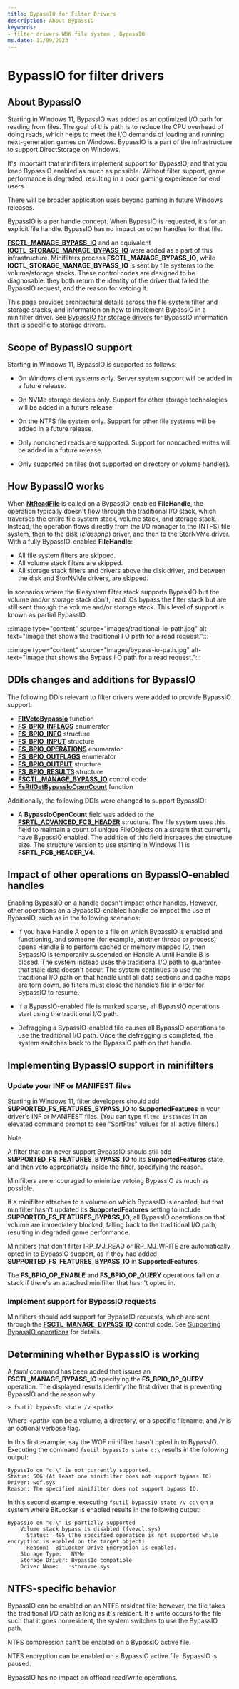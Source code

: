 ```yaml
---
title: BypassIO for Filter Drivers
description: About BypassIO
keywords:
- filter drivers WDK file system , BypassIO
ms.date: 11/09/2023
---
```


# BypassIO for filter drivers

## About BypassIO

Starting in Windows 11, BypassIO was added as an optimized I/O path for reading from files. The goal of this path is to reduce the CPU overhead of doing reads, which helps to meet the I/O demands of loading and running next-generation games on Windows. BypassIO is a part of the infrastructure to support DirectStorage on Windows.  

It's important that minifilters implement support for BypassIO, and that you keep BypassIO enabled as much as possible. Without filter support, game performance is degraded, resulting in a poor gaming experience for end users.

There will be broader application uses beyond gaming in future Windows releases.

BypassIO is a per handle concept. When BypassIO is requested, it's for an explicit file handle. BypassIO has no impact on other handles for that file.

[**FSCTL_MANAGE_BYPASS_IO**](/windows-hardware/drivers/ddi/ntifs/ni-ntifs-fsctl_manage_bypass_io) and an equivalent [**IOCTL_STORAGE_MANAGE_BYPASS_IO**](/windows-hardware/drivers/ddi/ntddstor/ni-ntddstor-ioctl_storage_manage_bypass_io) were added as a part of this infrastructure. Minifilters process **FSCTL_MANAGE_BYPASS_IO**, while **IOCTL_STORAGE_MANAGE_BYPASS_IO** is sent by file systems to the volume/storage stacks. These control codes are designed to be diagnosable: they both return the identity of the driver that failed the BypassIO request, and the reason for vetoing it.

This page provides architectural details across the file system filter and storage stacks, and information on how to implement BypassIO in a minifilter driver. See [BypassIO for storage drivers](../storage/bypassio.md) for BypassIO information that is specific to storage drivers.

## Scope of BypassIO support

Starting in Windows 11, BypassIO is supported as follows:

* On Windows client systems only. Server system support will be added in a future release.

* On NVMe storage devices only. Support for other storage technologies will be added in a future release.

* On the NTFS file system only. Support for other file systems will be added in a future release.

* Only noncached reads are supported. Support for noncached writes will be added in a future release.

* Only supported on files (not supported on directory or volume handles).

## How BypassIO works

When [**NtReadFile**](/windows-hardware/drivers/ddi/ntifs/nf-ntifs-ntreadfile) is called on a BypassIO-enabled **FileHandle**, the operation typically doesn't flow through the traditional I/O stack, which traverses the entire file system stack, volume stack, and storage stack. Instead, the operation flows directly from the I/O manager to the (NTFS) file system, then to the disk (*classpnp*) driver, and then to the StorNVMe driver. With a fully BypassIO-enabled **FileHandle**:

* All file system filters are skipped.
* All volume stack filters are skipped.
* All storage stack filters and drivers above the disk driver, and between the disk and StorNVMe drivers, are skipped.

In scenarios where the filesystem filter stack supports BypassIO but the volume and/or storage stack don't, read IOs bypass the filter stack but are still sent through the volume and/or storage stack. This level of support is known as partial BypassIO.

:::image type="content" source="images/traditional-io-path.jpg" alt-text="Image that shows the traditional I O path for a read request.":::

:::image type="content" source="images/bypass-io-path.jpg" alt-text="Image that shows the Bypass I O path for a read request.":::

## DDIs changes and additions for BypassIO

The following DDIs relevant to filter drivers were added to provide BypassIO support:

* [**FltVetoBypassIo**](/windows-hardware/drivers/ddi/fltkernel/nf-fltkernel-fltvetobypassio) function
* [**FS_BPIO_INFLAGS**](/windows-hardware/drivers/ddi/ntifs/ne-ntifs-fs_bpio_inflags) enumerator
* [**FS_BPIO_INFO**](/windows-hardware/drivers/ddi/ntifs/ns-ntifs-fs_bpio_info) structure
* [**FS_BPIO_INPUT**](/windows-hardware/drivers/ddi/ntifs/ns-ntifs-fs_bpio_input) structure
* [**FS_BPIO_OPERATIONS**](/windows-hardware/drivers/ddi/ntifs/ne-ntifs-fs_bpio_operations) enumerator
* [**FS_BPIO_OUTFLAGS**](/windows-hardware/drivers/ddi/ntifs/ne-ntifs-fs_bpio_outflags) enumerator
* [**FS_BPIO_OUTPUT**](/windows-hardware/drivers/ddi/ntifs/ns-ntifs-fs_bpio_output) structure
* [**FS_BPIO_RESULTS**](/windows-hardware/drivers/ddi/ntifs/ns-ntifs-fs_bpio_results) structure
* [**FSCTL_MANAGE_BYPASS_IO**](/windows-hardware/drivers/ddi/ntifs/ni-ntifs-fsctl_manage_bypass_io) control code
* [**FsRtlGetBypassIoOpenCount**](/windows-hardware/drivers/ddi/ntifs/nf-ntifs-fsrtlgetbypassioopencount) function

Additionally, the following DDIs were changed to support BypassIO:

* A **BypassIoOpenCount** field was added to the [**FSRTL_ADVANCED_FCB_HEADER**](/windows-hardware/drivers/ddi/ntifs/ns-ntifs-_fsrtl_advanced_fcb_header) structure. The file system uses this field to maintain a count of unique FileObjects on a stream that currently have BypassIO enabled. The addition of this field increases the structure size. The structure version to use starting in Windows 11 is **FSRTL_FCB_HEADER_V4**.

## Impact of other operations on BypassIO-enabled handles

Enabling BypassIO on a handle doesn't impact other handles. However, other operations on a BypassIO-enabled handle do impact the use of BypassIO, such as in the following scenarios:

* If you have Handle A open to a file on which BypassIO is enabled and functioning, and someone (for example, another thread or process) opens Handle B to perform cached or memory mapped IO, then BypassIO is temporarily suspended on Handle A until Handle B is closed. The system instead uses the traditional I/O path to guarantee that stale data doesn't occur. The system continues to use the traditional I/O path on that handle until all data sections and cache maps are torn down, so filters must close the handle’s file in order for BypassIO to resume.

* If a BypassIO-enabled file is marked sparse, all BypassIO operations start using the traditional I/O path.

* Defragging a BypassIO-enabled file causes all BypassIO operations to use the traditional I/O path. Once the defragging is completed, the system switches back to the BypassIO path on that handle.

## Implementing BypassIO support in minifilters

### Update your INF or MANIFEST files

Starting in Windows 11, filter developers should add **SUPPORTED_FS_FEATURES_BYPASS_IO** to **SupportedFeatures** in your driver's INF or MANIFEST files. (You can type ```fltmc instances``` in an elevated command prompt to see "SprtFtrs" values for all active filters.)

> [!NOTE]
> A filter that can never support BypassIO should still add **SUPPORTED_FS_FEATURES_BYPASS_IO** to its **SupportedFeatures** state, and then veto appropriately inside the filter, specifying the reason.
>
> Minifilters are encouraged to minimize vetoing BypassIO as much as possible.

If a minifilter attaches to a volume on which BypassIO is enabled, but that minifilter hasn't updated its **SupportedFeatures** setting to include **SUPPORTED_FS_FEATURES_BYPASS_IO**, all BypassIO operations on that volume are immediately blocked, falling back to the traditional I/O path, resulting in degraded game performance.

Minifilters that don't filter IRP_MJ_READ or IRP_MJ_WRITE are automatically opted in to BypassIO support, as if they had added **SUPPORTED_FS_FEATURES_BYPASS_IO** in **SupportedFeatures**.

The **FS_BPIO_OP_ENABLE** and **FS_BPIO_OP_QUERY** operations fail on a stack if there's an attached minifilter that hasn't opted in.

### Implement support for BypassIO requests

Minifilters should add support for BypassIO requests, which are sent through the [**FSCTL_MANAGE_BYPASS_IO**](/windows-hardware/drivers/ddi/ntifs/ni-ntifs-fsctl_manage_bypass_io) control code. See [Supporting BypassIO operations](bypassio-operations.md) for details.

## Determining whether BypassIO is working

A *fsutil* command has been added that issues an **FSCTL_MANAGE_BYPASS_IO** specifying the **FS_BPIO_OP_QUERY** operation. The displayed results identify the first driver that is preventing BypassIO and the reason why.

``` Command
> fsutil bypassIo state /v <path>
```

Where *\<path>* can be a volume, a directory, or a specific filename, and */v* is an optional verbose flag.

In this first example, say the WOF minifilter hasn't opted in to BypassIO. Executing the command ```fsutil bypassIo state c:\``` results in the following output:

``` output
BypassIo on "c:\" is not currently supported.
Status: 506 (At least one minifilter does not support bypass IO)
Driver: wof.sys
Reason: The specified minifilter does not support bypass IO.
```

In this second example, executing ```fsutil bypassIO state /v c:\``` on a system where BitLocker is enabled results in the following output:

``` output
BypassIo on "c:\" is partially supported
    Volume stack bypass is disabled (fvevol.sys)
      Status:  495 (The specified operation is not supported while encryption is enabled on the target object)
      Reason:  BitLocker Drive Encryption is enabled.
    Storage Type:   NVMe
    Storage Driver: BypassIo compatible
    Driver Name:    stornvme.sys
```

## NTFS-specific behavior

BypassIO can be enabled on an NTFS resident file; however, the file takes the traditional I/O path as long as it's resident. If a write occurs to the file such that it goes nonresident, the system switches to use the BypassIO path.

NTFS compression can't be enabled on a BypassIO active file.

NTFS encryption can be enabled on a BypassIO active file. BypassIO is paused.

BypassIO has no impact on offload read/write operations.
